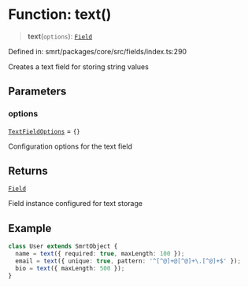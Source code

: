 # Function: text()

> **text**(`options`): [`Field`](../classes/Field.md)

Defined in: smrt/packages/core/src/fields/index.ts:290

Creates a text field for storing string values

## Parameters

### options

[`TextFieldOptions`](../interfaces/TextFieldOptions.md) = `{}`

Configuration options for the text field

## Returns

[`Field`](../classes/Field.md)

Field instance configured for text storage

## Example

```typescript
class User extends SmrtObject {
  name = text({ required: true, maxLength: 100 });
  email = text({ unique: true, pattern: '^[^@]+@[^@]+\.[^@]+$' });
  bio = text({ maxLength: 500 });
}
```
